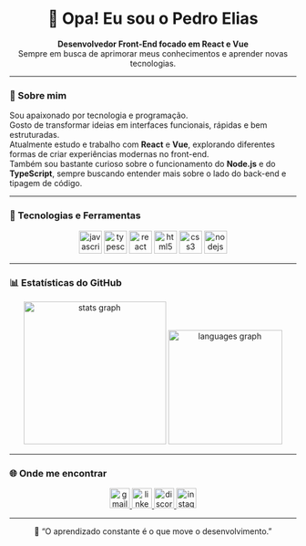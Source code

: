 <h1 align="center">👋 Opa! Eu sou o Pedro Elias</h1>

<p align="center">
  <b>Desenvolvedor Front-End focado em React e Vue</b><br/>
  Sempre em busca de aprimorar meus conhecimentos e aprender novas tecnologias.
</p>

---

### 🧠 Sobre mim
Sou apaixonado por tecnologia e programação.  
Gosto de transformar ideias em interfaces funcionais, rápidas e bem estruturadas.  
Atualmente estudo e trabalho com **React** e **Vue**, explorando diferentes formas de criar experiências modernas no front-end.  
Também sou bastante curioso sobre o funcionamento do **Node.js** e do **TypeScript**, sempre buscando entender mais sobre o lado do back-end e tipagem de código.


---

### 🚀 Tecnologias e Ferramentas
<div align="center">
  <img src="https://cdn.jsdelivr.net/gh/devicons/devicon/icons/javascript/javascript-original.svg" height="40" alt="javascript logo"/>
  <img src="https://cdn.jsdelivr.net/gh/devicons/devicon/icons/typescript/typescript-original.svg" height="40" alt="typescript logo"/>
  <img src="https://cdn.jsdelivr.net/gh/devicons/devicon/icons/react/react-original.svg" height="40" alt="react logo"/>
  <img src="https://cdn.jsdelivr.net/gh/devicons/devicon/icons/html5/html5-original.svg" height="40" alt="html5 logo"/>
  <img src="https://cdn.jsdelivr.net/gh/devicons/devicon/icons/css3/css3-original.svg" height="40" alt="css3 logo"/>
  <img src="https://cdn.jsdelivr.net/gh/devicons/devicon/icons/nodejs/nodejs-original.svg" height="40" alt="nodejs logo"/>
</div>

---

### 📊 Estatísticas do GitHub
<div align="center">
  <img src="https://github-readme-stats.vercel.app/api?username=pedro00876&show_icons=true&theme=dracula&count_private=true&hide_border=false" width="250" alt="stats graph"/>
  <img src="https://github-readme-stats.vercel.app/api/top-langs?username=pedro00876&layout=compact&theme=dracula&hide_border=false" width="200" alt="languages graph"/>
</div>

>



---

### 🌐 Onde me encontrar
<div align="center">
  <a href="mailto:pedroelias2713@gmail.com" target="_blank">
    <img src="https://img.shields.io/static/v1?message=Gmail&logo=gmail&label=&color=D14836&logoColor=white&style=for-the-badge" height="35" alt="gmail logo"/>
  </a>
  <a href="https://www.linkedin.com/in/pedroelias007/" target="_blank">
    <img src="https://img.shields.io/static/v1?message=LinkedIn&logo=linkedin&label=&color=0077B5&logoColor=white&style=for-the-badge" height="35" alt="linkedin logo"/>
  </a>
  <a href="https://discord.com/users/pedroelias0069" target="_blank">
    <img src="https://img.shields.io/static/v1?message=Discord&logo=discord&label=&color=5865F2&logoColor=white&style=for-the-badge" height="35" alt="discord logo"/>
  </a>
  <a href="https://www.instagram.com/pedrochagas__/" target="_blank">
    <img src="https://img.shields.io/static/v1?message=Instagram&logo=instagram&label=&color=E4405F&logoColor=white&style=for-the-badge" height="35" alt="instagram logo"/>
  </a>
</div>

---

<p align="center">💬 “O aprendizado constante é o que move o desenvolvimento.”</p>

